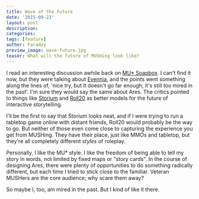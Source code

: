 ```yaml
---
title: Wave of the Future
date: '2015-09-23'
layout: post
description:
categories:
tags: [feature]
author: Faraday
preview_image: wave-future.jpg
teaser: What will the future of MUSHing look like?
---
```


I read an interesting discussion awhile back on [MU* Soapbox](http://musoapbox.net/).  I can't find it now, but they were talking about [Evennia](http://www.evennia.com/), and the points went something along the lines of, 'nice try, but it doesn't go far enough; it's still too mired in the past'.  I'm sure they would say the same about Ares.  The critics pointed to things like [Storium](https://storium.com/) and [Roll20](https://roll20.net/) as better models for the future of interactive storytelling.

I'll be the first to say that Storium looks neat, and if I were trying to run a tabletop game online with distant friends, Roll20 would probably be the way to go.  But neither of those even come close to capturing the experience you get from MUSHing.  They have their place, just like MMOs and tabletop, but they're all completely different *styles* of roleplay.

Personally, I like the MU* style.  I like the freedom of being able to tell my story in words, not limited by fixed maps or "story cards".  In the course of designing Ares, there were plenty of opportunities to do something radically different, but each time I tried to stick close to the familiar.  Veteran MUSHers are the core audience; why scare them away?  

So maybe I, too, am mired in the past.  But I kind of like it there.
